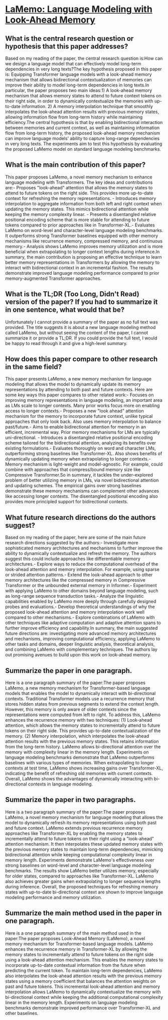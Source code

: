 # [LaMemo: Language Modeling with Look-Ahead Memory](https://arxiv.org/abs/2204.07341)

## What is the central research question or hypothesis that this paper addresses?

 Based on my reading of the paper, the central research question is:How can we design a language model that can effectively model long-term dependencies in very long texts?The key hypothesis proposed in this paper is: Equipping Transformer language models with a look-ahead memory mechanism that allows bidirectional contextualization of memories can improve their ability to model long-term dependencies in long texts.In particular, the paper proposes two main ideas:1) A look-ahead memory mechanism that allows memory states to attend to future context tokens on their right side, in order to dynamically contextualize the memories with up-to-date information. 2) A memory interpolation technique that smoothly interpolates the look-ahead attention results with previous memory states, allowing information flow from long-term history while maintaining efficiency.The central hypothesis is that by enabling bidirectional interaction between memories and current context, as well as maintaining information flow from long-term history, the proposed look-ahead memory mechanism can improve language models' ability to capture long-range dependencies in very long texts. The experiments aim to test this hypothesis by evaluating the proposed LaMemo model on standard language modeling benchmarks.


## What is the main contribution of this paper?

 This paper proposes LaMemo, a novel memory mechanism to enhance language modeling with Transformers. The key ideas and contributions are:- Proposes "look-ahead" attention that allows the memory states to attend to future tokens on the right side. This provides more up-to-date context for refreshing the memory representations. - Introduces memory interpolation to aggregate information from both left and right context when updating the memory states. This mimics bidirectional attention while keeping the memory complexity linear. - Presents a disentangled relative positional encoding scheme that is more stable for attending to future tokens compared to prior approaches like in Transformer-XL.- Evaluates LaMemo on word-level and character-level language modeling benchmarks. It outperforms strong Transformer baselines equipped with other memory mechanisms like recurrence memory, compressed memory, and continuous memory.- Analysis shows LaMemo improves memory utilization and is more beneficial when extrapolating to longer context lengths during inference.In summary, the main contribution is proposing an effective technique to learn better memory representations in Transformers by allowing the memory to interact with bidirectional context in an incremental fashion. The results demonstrate improved language modeling performance compared to prior memory-augmented Transformer approaches.


## What is the TL;DR (Too Long, Didn't Read) version of the paper? If you had to summarize it in one sentence, what would that be?

 Unfortunately I cannot provide a summary of the paper as no full text was provided. The title suggests it is about a new language modeling method called LaMemo, but without seeing the content of the paper, I cannot summarize it or provide a TL;DR. If you could provide the full text, I would be happy to read through it and give a high-level summary.


## How does this paper compare to other research in the same field?

 This paper presents LaMemo, a new memory mechanism for language modeling that allows the model to dynamically update its memory representations by attending to both past and future contexts. Here are some key ways this paper compares to other related work:- Focuses on improving memory representations in language modeling, an important area as LMs scale to longer contexts. Many prior works focus more on enabling access to longer contexts.- Proposes a new "look ahead" attention mechanism for the memory to incorporate future context, unlike typical approaches that only look back. Also uses memory interpolation to balance past/future.- Aims to enable bidirectional attention for memory in an efficient, incremental way. Prior memory mechanisms for LMs are typically uni-directional. - Introduces a disentangled relative positional encoding scheme tailored for the bidirectional attention, analyzing its benefits over existing formulations.- Evaluates thoroughly on word and character LMs, outperforming strong baselines like Transformer-XL. Also shows benefits of dynamically updating memory when extrapolating to longer contexts.- Memory mechanism is light-weight and model-agnostic. For example, could combine with approaches that compress/bound memory size like Compressive Transformer.So in summary, it tackles the under-explored problem of better utilizing memory in LMs, via novel bidirectional attention and updating schemes. The empirical gains over strong baselines demonstrate these memory mechanisms can complement other advances like accessing longer contexts. The disentangled positional encoding also provides more principled support for bidirectional contexts.


## What future research directions do the authors suggest?

 Based on my reading of the paper, here are some of the main future research directions suggested by the authors:- Investigate more sophisticated memory architectures and mechanisms to further improve the ability to dynamically contextualize and refresh the memory. The authors suggest this could include approaches like differentiable memory architectures.- Explore ways to reduce the computational overhead of the look-ahead attention and memory interpolation. For example, using sparse or strided attention patterns.- Extend the look-ahead approach to other memory architectures like the compressed memory in Compressive Transformer or the unbounded external memory in Informer.- Experiment with applying LaMemo to other domains beyond language modeling, such as long-range sequence transduction tasks.- Analyze the linguistic capabilities enabled by LaMemo more deeply through carefully designed probes and evaluations.- Develop theoretical understandings of why the proposed look-ahead attention and memory interpolation work well compared to other mechanisms.- Explore combinations of LaMemo with other techniques like adaptive computation and adaptive attention spans to further improve efficiency and capability.In summary, the main suggested future directions are: investigating more advanced memory architectures and mechanisms, improving computational efficiency, applying LaMemo to other tasks and domains, deeper linguistic analysis, theoretical analysis, and combining LaMemo with complementary techniques. The authors lay out promising avenues to build upon this work on look-ahead memory.


## Summarize the paper in one paragraph.

 Here is a one paragraph summary of the paper:The paper proposes LaMemo, a new memory mechanism for Transformer-based language models that enables the model to dynamically interact with bi-directional contexts. Traditional Transformer models use a recurrence memory that stores hidden states from previous segments to extend the context length. However, this memory is only aware of older contexts since the representations were computed from left to right. To address this, LaMemo enhances the recurrence memory with two techniques: (1) Look-ahead attention, which allows the memory states to incrementally attend to future tokens on their right side. This provides up-to-date contextualization of the memory. (2) Memory interpolation, which interpolates the look-ahead attention results with the previous memory states. This retains information from the long-term history. LaMemo allows bi-directional attention over the memory with complexity linear in the memory length. Experiments on language modeling benchmarks demonstrate that LaMemo outperforms baselines with various types of memories. When extrapolating to longer contexts at test time, LaMemo shows increasing gains over Transformer-XL, indicating the benefit of refreshing old memories with current contexts. Overall, LaMemo shows the advantages of dynamically interacting with bi-directional contexts in language modeling.


## Summarize the paper in two paragraphs.

 Here is a two paragraph summary of the paper:The paper proposes LaMemo, a novel memory mechanism for language modeling that allows the model to dynamically refresh its memory representations using both past and future context. LaMemo extends previous recurrence memory approaches like Transformer-XL by enabling the memory states to incrementally attend to future tokens on their right using a "look-ahead" attention mechanism. It then interpolates these updated memory states with the previous memory states to maintain long-term dependencies, mimicking bidirectional attention while keeping computational complexity linear in memory length. Experiments demonstrate LaMemo's effectiveness over strong baselines on word-level and character-level language modeling benchmarks. The results show LaMemo better utilizes memory, especially for older states, compared to approaches like Transformer-XL. LaMemo also achieves greater gains when extrapolating to longer sequence lengths during inference. Overall, the proposed techniques for refreshing memory states with up-to-date bi-directional context are shown to improve language modeling performance and memory utilization.


## Summarize the main method used in the paper in one paragraph.

 Here is a one paragraph summary of the main method used in the paper:The paper proposes Look-Ahead Memory (LaMemo), a novel memory mechanism for Transformer-based language models. LaMemo enhances the recurrence memory in Transformer-XL by allowing the memory states to incrementally attend to future tokens on the right side using a look-ahead attention mechanism. This enables the memory states to incorporate up-to-date contextual information from the future when predicting the current token. To maintain long-term dependencies, LaMemo also interpolates the look-ahead attention results with the previous memory states using a memory coefficient that balances the attention weights on past and future tokens. This incremental look-ahead attention and memory interpolation allows LaMemo to dynamically contextualize the memory with bi-directional context while keeping the additional computational complexity linear in the memory length. Experiments on language modeling benchmarks demonstrate improved performance over Transformer-XL and other baselines.
